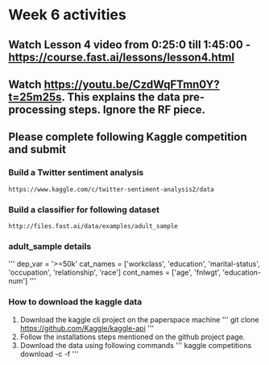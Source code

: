 # Week 6 activities

## Watch Lesson 4 video from 0:25:0 till 1:45:00 - https://course.fast.ai/lessons/lesson4.html
## Watch https://youtu.be/CzdWqFTmn0Y?t=25m25s. This explains the data pre-processing steps. Ignore the RF piece. 

## Please complete following Kaggle competition and submit

### Build a Twitter sentiment analysis
    https://www.kaggle.com/c/twitter-sentiment-analysis2/data
    
### Build a classifier for following dataset 
    http://files.fast.ai/data/examples/adult_sample

### adult_sample details
'''
    dep_var = '>=50k'
    cat_names = ['workclass', 'education', 'marital-status', 'occupation', 'relationship', 'race']
    cont_names = ['age', 'fnlwgt', 'education-num']
''' 
 

### How to download the kaggle data
1. Download the kaggle cli project on the paperspace machine
'''
git clone https://github.com/Kaggle/kaggle-api
'''
2. Follow the installations steps mentioned on the github project page.
3. Download the data using following commands 
   '''
   kaggle competitions download -c <REPLACE THE COMPETITION NAME> -f <REPLACE THE FILE NAME>
   ''' 
   




